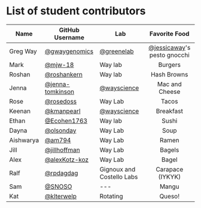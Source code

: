 # List of student contributors

| Name | GitHub Username | Lab | Favorite Food |
| ---- | --------------- | --- | :-----------: |
| Greg Way | [@gwaygenomics](https://github.com/gwaygenomics) | [@greenelab](https://github.com/greenelab) | [@jessicaway](https://github.com/jessicaway)'s pesto gnocchi |
| Mark | [@mjw-18](https://github.com/mjw-18) | Way lab | Burgers |
| Roshan | [@roshankern](https://github.com/roshankern) | Way lab | Hash Browns |
| Jenna | [@jenna-tomkinson](https://github.com/jenna-tomkinson) | [@wayscience](https://github.com/WayScience) | Mac and Cheese |
| Rose | [@rosedoss](https://github.com/rosedoss) | Way Lab | Tacos |
| Keenan | [@kmanpearl](https://github.com/kmanpearl) | [@wayscience](https://github.com/WayScience) | Breakfast |
| Ethan | [@Ecohen1763](https://github.com/Ecohen1763) | Way lab | Sushi |
| Dayna | [@olsonday](https://github.com/olsonday) | Way Lab | Soup |
| Aishwarya | [@am794](https://github.com/am794) | Way Lab | Ramen |
| Jill | [@jillhoffman](https://github.com/jillhoffman) | Way Lab | Bagels |
| Alex | [@alexKotz-koz](https://github.com/alexKotz-koz) | Way Lab | Bagel |
| Ralf | [@rpdagdag](https://github.com/rpdagdag) | Gignoux and Costello Labs | Carapace (IYKYK) |
| Sam | [@SNOSO](https://github.com/SNOSO) | --- | Mangu |
| Kat | [@klterwelp](https://github.com/klterwelp) | Rotating | Queso! |
